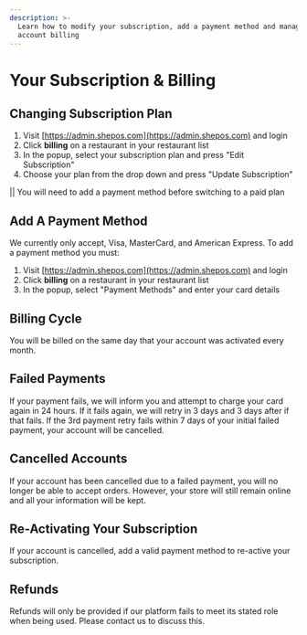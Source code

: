 ```yaml
---
description: >-
  Learn how to modify your subscription, add a payment method and manage your
  account billing
---
```


# Your Subscription & Billing

## Changing Subscription Plan

1. Visit [https://admin.shepos.com](https://admin.shepos.com) and login
2. Click **billing** on a restaurant in your restaurant list
3. In the popup, select your subscription plan and press "Edit Subscription"
4. Choose your plan from the drop down and press "Update Subscription"

\|\| You will need to add a payment method before switching to a paid plan

## Add A Payment Method

We currently only accept, Visa, MasterCard, and American Express. To add a payment method you must:

1. Visit [https://admin.shepos.com](https://admin.shepos.com) and login
2. Click **billing** on a restaurant in your restaurant list
3. In the popup, select "Payment Methods" and enter your card details

## Billing Cycle

You will be billed on the same day that your account was activated every month.

## Failed Payments

If your payment fails, we will inform you and attempt to charge your card again in 24 hours. If it fails again, we will retry in 3 days and 3 days after if that fails. If the 3rd payment retry fails within 7 days of your initial failed payment, your account will be cancelled.

## Cancelled Accounts

If your account has been cancelled due to a failed payment, you will no longer be able to accept orders. However, your store will still remain online and all your information will be kept.

## Re-Activating Your Subscription

If your account is cancelled, add a valid payment method to re-active your subscription.

## Refunds

Refunds will only be provided if our platform fails to meet its stated role when being used. Please contact us to discuss this.

